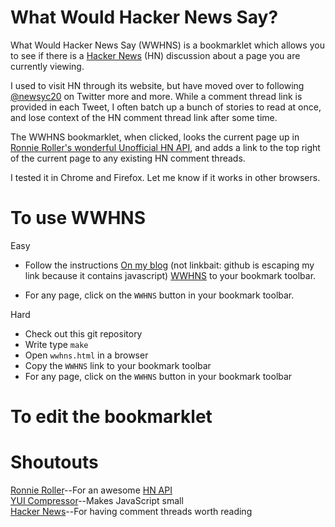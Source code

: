 # What Would Hacker News Say?

What Would Hacker News Say (WWHNS) is a bookmarklet which allows you to see
if there is a [Hacker News](http://news.ycombinator.com/) (HN) discussion about
a page you are currently viewing.

I used to visit HN through its website, but have moved over to following
[@newsyc20](http://twitter.com/#!/newsyc20) on Twitter more and more.
While a comment thread link is provided in each Tweet, I often batch up a
bunch of stories to read at once, and lose context of the HN comment thread
link after some time.

The WWHNS bookmarklet, when clicked, looks the current page up in [Ronnie
Roller's wonderful Unofficial HN API](http://api.ihackernews.com/), and
adds a link to the top right of the current page to any existing HN comment
threads.

I tested it in Chrome and Firefox.  Let me know if it works in other browsers.

# To use WWHNS
Easy  
* Follow the instructions [On my blog]() (not linkbait: github is escaping my link because it contains javascript)
<a href="javascript:(function(e,a,g,h,f,c,b,d){if(!(f=e.jQuery)||g>f.fn.jquery||h(f)){c=a.createElement(&quot;script&quot;);c.type=&quot;text/javascript&quot;;c.src=&quot;http://ajax.googleapis.com/ajax/libs/jquery/&quot;+g+&quot;/jquery.min.js&quot;;c.onload=c.onreadystatechange=function(){if(!b&&(!(d=this.readyState)||d==&quot;loaded&quot;||d==&quot;complete&quot;)){h((f=e.jQuery).noConflict(1),b=1);f(c).remove()}};a.documentElement.childNodes[0].appendChild(c)}})(window,document,&quot;1.4.2&quot;,function($,L){$.get(&quot;http://api.ihackernews.com/getid&quot;,{format:&quot;jsonp&quot;,url:window.location.href},function(b){var c=&quot;<div id='__wwhns__' style='margin: 5px; padding: 5px; text-align:left; font: 14px Helvetica;display:block; position:absolute; height:300px; top:0; right:0; width:350px; background:#FFFFFF; border:1px solid #ddd;'>&quot;;c=c+&quot;<a href='#' id='__wwhns_close__'>Close</a>&quot;;if(b.length>0){c=c+&quot;<ul>&quot;;for(var a=0;a<b.length;a++){c=c+&quot;<li><a href='http://news.ycombinator.com/item?id=&quot;;c=c+b[a]+&quot;'>Thread &quot;+(a+1);c=c+&quot;</a></li>&quot;}c=c+&quot;</ul>&quot;}else{c=c+&quot;<br>No threads found&quot;}c=c+&quot;</div>&quot;;$(&quot;body&quot;).append(c);$(&quot;#__wwhns_close__&quot;).click(function(){$(&quot;#__wwhns__&quot;).remove();return false})},&quot;jsonp&quot;);});">WWHNS</a>
to your bookmark toolbar.

* For any page, click on the `WWHNS` button in your bookmark toolbar.

Hard  
* Check out this git repository
* Write type `make`
* Open `wwhns.html` in a browser
* Copy the `WWHNS` link to your bookmark toolbar
* For any page, click on the `WWHNS` button in your bookmark toolbar

# To edit the bookmarklet

# Shoutouts
[Ronnie Roller](http://twitter.com/ronnieroller)--For an awesome [HN API](http://api.ihackernews.com/)  
[YUI Compressor](https://developer.yahoo.com/yui/compressor/)--Makes JavaScript small  
[Hacker News](http://news.ycombinator.com/)--For having comment threads worth reading  
